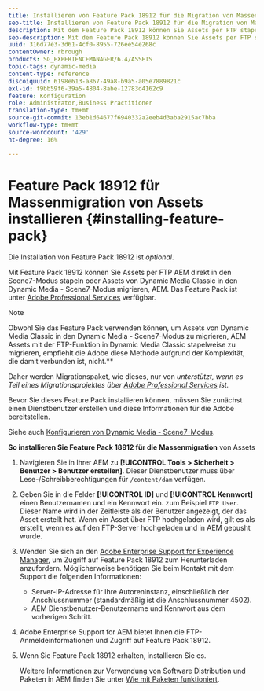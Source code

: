 ```yaml
---
title: Installieren von Feature Pack 18912 für die Migration von Massenelementen
seo-title: Installieren von Feature Pack 18912 für die Migration von Massenelementen
description: Mit dem Feature Pack 18912 können Sie Assets per FTP stapelweise erfassen oder Assets von Dynamic Media Classic nach Dynamic Media AEM migrieren. Dieses optionale Feature Pack ist über den Adobe-Support verfügbar.
seo-description: Mit dem Feature Pack 18912 können Sie Assets per FTP stapelweise erfassen oder Assets von Dynamic Media Classic nach Dynamic Media AEM migrieren. Dieses optionale Feature Pack ist über den Adobe-Support verfügbar.
uuid: 316d77e3-3d61-4cf0-8955-726ee54e268c
contentOwner: rbrough
products: SG_EXPERIENCEMANAGER/6.4/ASSETS
topic-tags: dynamic-media
content-type: reference
discoiquuid: 6198e613-a867-49a8-b9a5-a05e7889821c
exl-id: f9bb59f6-39a5-4804-8abe-12783d4162c9
feature: Konfiguration
role: Administrator,Business Practitioner
translation-type: tm+mt
source-git-commit: 13eb1d64677f6940332a2eeb4d3aba2915ac7bba
workflow-type: tm+mt
source-wordcount: '429'
ht-degree: 16%

---
```


# Feature Pack 18912 für Massenmigration von Assets installieren {#installing-feature-pack}

Die Installation von Feature Pack 18912 ist _optional_.

Mit Feature Pack 18912 können Sie Assets per FTP AEM direkt in den Scene7-Modus stapeln oder Assets von Dynamic Media Classic in den Dynamic Media - Scene7-Modus migrieren, AEM. Das Feature Pack ist unter [Adobe Professional Services](https://www.adobe.com/de/experience-cloud/consulting-services.html) verfügbar.

>[!NOTE]
>
>Obwohl Sie das Feature Pack verwenden können, um Assets von Dynamic Media Classic in den Dynamic Media - Scene7-Modus zu migrieren, AEM Assets mit der FTP-Funktion in Dynamic Media Classic stapelweise zu migrieren, empfiehlt die Adobe diese Methode aufgrund der Komplexität, die damit verbunden ist, nicht.**
>
>Daher werden Migrationspaket, wie dieses, nur von *unterstützt, wenn es Teil eines Migrationsprojektes über [Adobe Professional Services](https://www.adobe.com/experience-cloud/consulting-services.html) ist.*

Bevor Sie dieses Feature Pack installieren können, müssen Sie zunächst einen Dienstbenutzer erstellen und diese Informationen für die Adobe bereitstellen.

Siehe auch [Konfigurieren von Dynamic Media - Scene7-Modus](https://helpx.adobe.com/experience-manager/6-4/assets/using/config-dms7.html).

**So installieren Sie Feature Pack 18912 für die Massenmigration** von Assets

1. Navigieren Sie in Ihrer AEM zu **[!UICONTROL Tools > Sicherheit > Benutzer > Benutzer erstellen]**. Dieser Dienstbenutzer muss über Lese-/Schreibberechtigungen für `/content/dam` verfügen.
1. Geben Sie in die Felder **[!UICONTROL ID]** und **[!UICONTROL Kennwort]** einen Benutzernamen und ein Kennwort ein. zum Beispiel `FTP User`. Dieser Name wird in der Zeitleiste als der Benutzer angezeigt, der das Asset erstellt hat. Wenn ein Asset über FTP hochgeladen wird, gilt es als erstellt, wenn es auf den FTP-Server hochgeladen und in AEM gepusht wurde.
1. Wenden Sie sich an den [Adobe Enterprise Support for Experience Manager](https://helpx.adobe.com/de/contact/enterprise-support.ec.html), um Zugriff auf Feature Pack 18912 zum Herunterladen anzufordern. Möglicherweise benötigen Sie beim Kontakt mit dem Support die folgenden Informationen:

   * Server-IP-Adresse für Ihre Autoreninstanz, einschließlich der Anschlussnummer (standardmäßig ist die Anschlussnummer 4502).
   * AEM Dienstbenutzer-Benutzername und Kennwort aus dem vorherigen Schritt.

1. Adobe Enterprise Support for AEM bietet Ihnen die FTP-Anmeldeinformationen und Zugriff auf Feature Pack 18912.

1. Wenn Sie Feature Pack 18912 erhalten, installieren Sie es.

   Weitere Informationen zur Verwendung von Software Distribution und Paketen in AEM finden Sie unter [Wie mit Paketen funktioniert](/help/sites-administering/package-manager.md).
